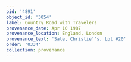 ```yaml
---
pid: '4891'
object_id: '3054'
label: Country Road with Travelers
provenance_date: Apr 10 1987
provenance_location: England, London
provenance_text: 'Sale, Christie''s, Lot #20'
order: '0334'
collection: provenance
---
```

